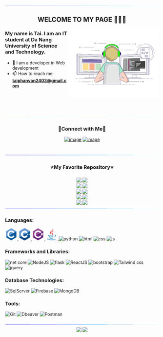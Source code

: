 <!--x axis divider-->
<img src="./assets/images/horizontal-divider-gradient.gif">
<h2 align="center">WELCOME TO MY PAGE 👋👋👋</h2>

<picture> 
<a href="https://media.giphy.com/media/SWoSkN6DxTszqIKEqv/giphy.gif" alt="Developer">
<img src="./assets//images/developer.webp" align="right" width="300">
</a>
</picture>

<h3 align="left">My name is Tai. I am an IT student at Da Nang University of Science and Technology.</h3>

- 🌱 I am a developer in Web development
- 📫 How to reach me **taiphanvan2403@gmail.com**

<br/>
<br/>
<br/>
<br/>
<img src="/assets/images/horizontal-divider-gradient.gif">
<h3 align="center" width=400>🤝Connect with Me🤝</h3>
<div align="center">

[![image](https://img.shields.io/badge/Facebook-0077B5?style=for-the-badge&logo=facebook&logoColor=white)](https://www.facebook.com/profile.php?id=100014149143164)
[![image](https://img.shields.io/badge/Gmail-red?style=for-the-badge&logo=gmail&logoColor=white)](mailto:taiphanvan2403@gmail.com)
</div>

<br/>

<!-- ![Tài 's github stats](https://github-readme-stats-git-masterrstaa-rickstaa.vercel.app/api?username=taiphanvan2k3&show_icons=true&theme=tokyonight&hide=contribs,prs,issues) -->
<img src="/assets/images/horizontal-divider-gradient.gif">
<h3 align="center">⭐My Favorite Repository⭐</h3>
<div align="center">
    <a href="https://github.com/taiphanvan2k3/UniTravelBE_Unihack2024/">
      <!-- Change the `github-readme-stats.anuraghazra1.vercel.app` to `github-readme-stats.vercel.app`  -->
      <img align="center" src="https://github-readme-stats.anuraghazra1.vercel.app/api/pin/?username=taiphanvan2k3&repo=UniTravelBE_Unihack2024&theme=dracula" width="400px"/>
    </a>
    <a href="https://github.com/taiphanvan2k3/UniTravelFE_Unihack2024">
      <!-- Change the `github-readme-stats.anuraghazra1.vercel.app` to `github-readme-stats.vercel.app`  -->
      <img align="center" src="https://github-readme-stats.anuraghazra1.vercel.app/api/pin/?username=taiphanvan2k3&repo=UniTravelFE_Unihack2024&theme=dracula" width="400px"/>
    </a>
</div>

<div align="center">
    <a href="https://github.com/taiphanvan2k3/ChatAppStinger/">
      <!-- Change the `github-readme-stats.anuraghazra1.vercel.app` to `github-readme-stats.vercel.app`  -->
      <img align="center" src="https://github-readme-stats.anuraghazra1.vercel.app/api/pin/?username=taiphanvan2k3&repo=ChatAppStinger&theme=dracula" width="400px"/>
    </a>
    <a href="https://github.com/taiphanvan2k3/PBL3/">
      <!-- Change the `github-readme-stats.anuraghazra1.vercel.app` to `github-readme-stats.vercel.app`  -->
      <img align="center" src="https://github-readme-stats.anuraghazra1.vercel.app/api/pin/?username=taiphanvan2k3&repo=PBL3&theme=dracula" width="400px"/>
    </a>
</div>

<div align="center">
  <a href="https://github.com/taiphanvan2k3/PdfConvertion/">
    <!-- Change the `github-readme-stats.anuraghazra1.vercel.app` to `github-readme-stats.vercel.app`  -->
    <img align="center" src="https://github-readme-stats.anuraghazra1.vercel.app/api/pin/?username=taiphanvan2k3&repo=PdfConvertion&theme=dracula" />
  </a> 

  <a href="https://github.com/taiphanvan2k3/OnlineExam/">
    <!-- Change the `github-readme-stats.anuraghazra1.vercel.app` to `github-readme-stats.vercel.app`  -->
    <img align="center" src="https://github-readme-stats.anuraghazra1.vercel.app/api/pin/?username=taiphanvan2k3&repo=OnlineExam&theme=dracula" />
  </a> 
</div>

<div align="center">
    <!-- Themes: highcontrast, merko, radical, gruvbox,dark,dracula, onedark,cobalt,synthwave--->
  <a href="https://github.com/taiphanvan2k3/MegaMan/">
    <!-- Change the `github-readme-stats.anuraghazra1.vercel.app` to `github-readme-stats.vercel.app`  -->
    <img align="center" src="https://github-readme-stats.anuraghazra1.vercel.app/api/pin/?username=taiphanvan2k3&repo=MegaMan&theme=dracula"  width="400px"/>
  </a>    
  <a href="https://github.com/taiphanvan2k3/CalendarSwing/">
    <!-- Change the `github-readme-stats.anuraghazra1.vercel.app` to `github-readme-stats.vercel.app`  -->
    <img align="center" src="https://github-readme-stats.anuraghazra1.vercel.app/api/pin/?username=taiphanvan2k3&repo=CalendarSwing&theme=dracula" />
  </a>   
</div>

<div align="center">
  <a href="https://github.com/taiphanvan2k3/Snake2D/">
  <!-- Change the `github-readme-stats.anuraghazra1.vercel.app` to `github-readme-stats.vercel.app`  -->
  <img align="center" src="https://github-readme-stats.anuraghazra1.vercel.app/api/pin/?username=taiphanvan2k3&repo=Snake2D&theme=dracula" />
</a>  

<a href="https://github.com/taiphanvan2k3/CalendarWinform/">
  <!-- Change the `github-readme-stats.anuraghazra1.vercel.app` to `github-readme-stats.vercel.app`  -->
  <img align="center" src="https://github-readme-stats.anuraghazra1.vercel.app/api/pin/?username=taiphanvan2k3&repo=CalendarWinform&theme=dracula" />
</a> 
</div>
 
 <img src="./assets/images/horizontal-divider-gradient.gif">
<h3 align="left">Languages:</h3>
<p align="left"> 
<a href="https://www.cprogramming.com/" target="_blank" rel="noreferrer"> 
  <img src="https://raw.githubusercontent.com/devicons/devicon/master/icons/c/c-original.svg" alt="c" width="40" height="40"/> 
</a> 
<a href="https://www.w3schools.com/cpp/" target="_blank" rel="noreferrer"> 
  <img src="https://raw.githubusercontent.com/devicons/devicon/master/icons/cplusplus/cplusplus-original.svg" alt="cplusplus" width="40" height="40"/> 
</a> 
<a href="https://www.w3schools.com/cs/" target="_blank" rel="noreferrer">
  <img src="https://raw.githubusercontent.com/devicons/devicon/master/icons/csharp/csharp-original.svg" alt="csharp" width="40" height="40"/> 
</a> 
<a href="https://www.java.com" target="_blank" rel="noreferrer"> 
<img src="https://raw.githubusercontent.com/devicons/devicon/master/icons/java/java-original.svg" alt="java" width="40" height="40"/> </a>
<img src="https://upload.wikimedia.org/wikipedia/commons/thumb/0/0a/Python.svg/1200px-Python.svg.png" alt="python" width="40" /> </a>
<img src="https://cdn-icons-png.flaticon.com/512/732/732212.png" alt="html" width="35"/> 
<img src="https://cdn4.iconfinder.com/data/icons/social-media-logos-6/512/121-css3-512.png" alt="css" width="35"/>
<img src="https://cdn-icons-png.flaticon.com/512/5968/5968292.png" alt="js" width="35"/>
<h3 align="left">Frameworks and Libraries:</h3>
<p align="left"> 
<img src="https://encrypted-tbn0.gstatic.com/images?q=tbn:ANd9GcSLjgMhUemFnScxBI3kAVh9aDD2XUAPu4eQqA&s" alt="net core" width="35"/>
<img src="https://miro.medium.com/v2/resize:fit:900/1*TY9uBBO9leUbRtlXmQBiug.png" alt="NodeJS" width="40"/>
<img src="https://encrypted-tbn0.gstatic.com/images?q=tbn:ANd9GcRubRv-E-PFnEuyYITdMYPqMXrBLOIKUTW8ug&s" alt="flask" width="30"/>
<img src="https://encrypted-tbn0.gstatic.com/images?q=tbn:ANd9GcSlGmKtrnxElpqw3AExKXPWWBulcwjlvDJa1Q&s" alt="ReactJS" width="35"/>  
<img src="https://camo.githubusercontent.com/b872b9ada0c2c3d373bbb0c356eb4af353127335fc3d2e611964433864ab4de1/68747470733a2f2f676574626f6f7473747261702e636f6d2f646f63732f352e322f6173736574732f6272616e642f626f6f7473747261702d6c6f676f2d736861646f772e706e67" alt="bootstrap" width="45"/>
<img src="https://image.pngaaa.com/779/6447779-middle.png" alt="Tailwind css" width="45"/>
<img src="https://cdn.iconscout.com/icon/free/png-256/free-jquery-8-1175153.png" alt="jquery" width="35"/>
</p>
<h3 align="left">Database Technologies:</h3>
<p align="left"> 
<img src="https://cdn-icons-png.flaticon.com/512/5968/5968364.png" alt="SqlServer" width="40" height="40"/> 
<img src="https://encrypted-tbn0.gstatic.com/images?q=tbn:ANd9GcQ8xKpbMzxgx6L-fJilln2UxP3Mat8d9fndfQ&s" alt="Firebase" width="110"/> 
<img src="https://3.imimg.com/data3/AG/DH/MY-8239411/mongo-db-consultants-software.png" alt="MongoDB" width="110"/> 
</p>
<h3 align="left">Tools:</h3>
<p align="left"> 
<img src="https://avatars.githubusercontent.com/u/18133?s=280&v=4" alt="Git" width="35"/> 
<img src="https://repository-images.githubusercontent.com/44662669/f3f5c080-808b-11ea-9713-2bea65875d95" alt="Dbeaver" width="80"/> 
<img src="https://yt3.googleusercontent.com/X-rhKMndFm9hT9wIaJns1StBfGbFdLTkAROwm4UZ3n9ucrBky5CFIeeZhSszFXBgQjItzCD0SA=s900-c-k-c0x00ffffff-no-rj" alt="Postman" width="35"/> 
</p>
<img src="./assets/images/horizontal-divider-gradient.gif">


<!-- custom streak stats: https://git.io/streak-stats -->
<!-- <p align="center"><img src="https://streak-stats.demolab.com?user=taiphanvan2k3&hide_border=true&type=png" alt="taiphanvan2k3" /></p> -->

<!-- [![Top Langs](https://github-readme-stats.vercel.app/api/top-langs/?username=taiphanvan2k3&layout=donut&langs_count=20)](https://github.com/taiphanvan2k3/github-readme-stats) -->

<div align="center">
  <a href="https://github-readme-stats-phan-van-tais-projects.vercel.app/api?username=taiphanvan2k3">
    <img height=210 align="center" src="https://github-readme-stats-phan-van-tais-projects.vercel.app/api?username=taiphanvan2k3&card_width=150" />
  </a>
    <!-- Có thể tùy chỉnh langs-count từ 1 -> 20 -->
  <a href="https://github-readme-stats-phan-van-tais-projects.vercel.app">
    <img height=210 align="center" src="https://github-readme-stats-phan-van-tais-projects.vercel.app/api/top-langs?username=taiphanvan2k3&layout=compact&langs_count=10&card_width=200" />
  </a>
</div>
